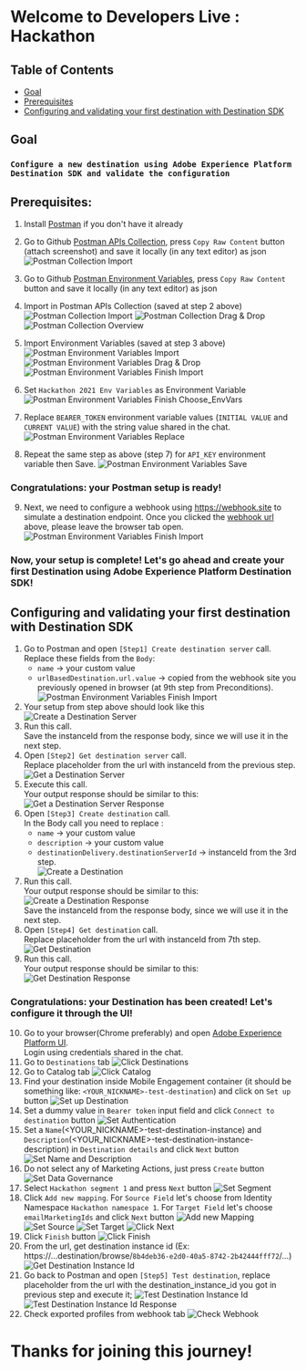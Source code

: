 # Welcome to Developers Live : Hackathon

## Table of Contents
- [Goal](#goal)
- [Prerequisites](#prerequisites)
- [Configuring and validating your first destination with Destination SDK](#configuring-and-validating-your-first-destination-with-destination-sdk)

## Goal
### `Configure a new destination using Adobe Experience Platform Destination SDK and validate the configuration`

## Prerequisites:

1. Install [Postman](https://www.postman.com/downloads/) if you don't have it already
2. Go to Github [Postman APIs Collection](https://github.com/developerhackathon2021/developerhackathon2021/blob/main/Hackathon.postman_collection.json), press `Copy Raw Content` button (attach screenshot) and save it locally (in any text editor) as json
   ![Postman Collection Import](pictures/copyRawContentCollection.png?raw=true)
3. Go to Github [Postman Environment Variables](https://github.com/developerhackathon2021/developerhackathon2021/blob/main/Hackathon%202021%20Env%20Variables.postman_environment.json), press `Copy Raw Content` button and save it locally (in any text editor) as json
4. Import in Postman APIs Collection (saved at step 2 above)
   ![Postman Collection Import](pictures/postmanCollection1.png?raw=true)
   ![Postman Collection Drag & Drop](pictures/postmanCollection2.png?raw=true)
   ![Postman Collection Overview](pictures/postmanCollection4.png?raw=true)  

5. Import Environment Variables (saved at step 3 above)  
   ![Postman Environment Variables Import](pictures/postmanEnvVars2.png?raw=true)
   ![Postman Environment Variables Drag & Drop](pictures/postmanEnvVars3.png?raw=true)
   ![Postman Environment Variables Finish Import](pictures/postmanEnvVars555.png?raw=true)
   
6. Set `Hackathon 2021 Env Variables` as Environment Variable
   ![Postman Environment Variables Finish Choose_EnvVars](pictures/postmanReplaceEnvVars333.png?raw=true)

7. Replace `BEARER_TOKEN` environment variable values (`INITIAL VALUE` and `CURRENT VALUE`) with the string value shared in the chat.  
   ![Postman Environment Variables Replace](pictures/postmanReplaceEnvVars111.png?raw=true)
   
8. Repeat the same step as above (step 7) for `API_KEY` environment variable then Save.
   ![Postman Environment Variables Save](pictures/postmanReplaceEnvVars2.png?raw=true)

### Congratulations: your Postman setup is ready!

9. Next, we need to configure a webhook using https://webhook.site to simulate a destination endpoint.
   Once you clicked the [webhook url](https://webhook.site) above, please leave the browser tab open.  
   ![Postman Environment Variables Finish Import](pictures/webHookGenerator1.png?raw=true)  
   
### Now, your setup is complete! Let's go ahead and create your first Destination using Adobe Experience Platform Destination SDK! 

## Configuring and validating your first destination with Destination SDK
1. Go to Postman and open `[Step1] Create destination server` call.   
   Replace these fields from the `Body`:   
   * `name` -> your custom value   
   * `urlBasedDestination.url.value` -> copied from the webhook site you previously opened in browser (at 9th step from Preconditions).  
   ![Postman Environment Variables Finish Import](pictures/webHookGenerator2.png?raw=true)
2. Your setup from step above should look like this
   ![Create a Destination Server](pictures/hackStep1.png?raw=true)
3. Run this call.  
   Save the instanceId from the response body, since we will use it in the next step.
4. Open `[Step2] Get destination server` call.  
   Replace placeholder from the url with instanceId from the previous step.
   ![Get a Destination Server](pictures/hackStep2.png?raw=true)
5. Execute this call.       
   Your output response should be similar to this:
   ![Get a Destination Server Response](pictures/hackStep22.png?raw=true)  
6. Open `[Step3] Create destination` call.     
   In the Body call you need to replace : 
   * `name` -> your custom value  
   * `description` -> your custom value   
   * `destinationDelivery.destinationServerId` -> instanceId from the 3rd step.  
   ![Create a Destination](pictures/hackStep3.png?raw=true)
7. Run this call.  
   Your output response should be similar to this:
   ![Create a Destination Response](pictures/hackStep33.png?raw=true)  
   Save the instanceId from the response body, since we will use it in the next step.  
8. Open `[Step4] Get destination` call.   
   Replace placeholder from the url with instanceId from 7th step.
   ![Get Destination](pictures/hackStep4.png?raw=true)
9. Run this call.  
   Your output response should be similar to this:  
   ![Get Destination Response](pictures/hackStep44.png?raw=true)  
  
### Congratulations: your Destination has been created! Let's configure it through the UI!  
  
10. Go to your browser(Chrome preferably) and open [Adobe Experience Platform UI](https://experience.adobe.com).   
    Login using credentials shared in the chat.
11. Go to `Destinations` tab
   ![Click Destinations](pictures/hackStep6.png?raw=true)  
12. Go to Catalog tab
   ![Click Catalog](pictures/hackStep7.png?raw=true)  
13. Find your destination inside Mobile Engagement container (it should be something like: `<YOUR_NICKNAME>-test-destination`) and click on `Set up` button
   ![Set up Destination](pictures/hackStep8.png?raw=true)  
14. Set a dummy value in `Bearer token` input field and click `Connect to destination` button
   ![Set Authentication](pictures/hackStep9.png?raw=true)  
15. Set a `Name`(<YOUR_NICKNAME>-test-destination-instance) and `Description`(<YOUR_NICKNAME>-test-destination-instance-description) in `Destination details` and click `Next` button
    ![Set Name and Description](pictures/hackStep10.png?raw=true)  
16. Do not select any of Marketing Actions, just press `Create` button
    ![Set Data Governance](pictures/hackStep11_0.png?raw=true)
17. Select `Hackathon segment 1` and press `Next` button
    ![Set Segment](pictures/hackStep12_0.png?raw=true)
18. Click `Add new mapping`. For `Source Field` let's choose from Identity Namespace `Hackathon namespace 1`. For `Target Field` let's choose `emailMarketingIds` and click `Next` button
    ![Add new Mapping](pictures/hackStep13_0.png?raw=true)
    ![Set Source](pictures/hackStep13_1.png?raw=true)
    ![Set Target](pictures/hackStep13_2.png?raw=true)
    ![Click Next](pictures/hackStep13_3.png?raw=true)  
19. Click `Finish` button
    ![Click Finish](pictures/hackStep14_0.png?raw=true)  
20. From the url, get destination instance id (Ex: https://...destination/browse/`8b4deb36-e2d0-40a5-8742-2b42444fff72`/...)
    ![Get Destination Instance Id](pictures/hackStep15_0.png?raw=true)  
21. Go back to Postman and open `[Step5] Test destination`, replace placeholder from the url with the destination_instance_id you got in previous step and execute it;
    ![Test Destination Instance Id](pictures/hackStep16_0.png?raw=true)
    ![Test Destination Instance Id Response](pictures/hackStep16_1.png?raw=true)
22. Check exported profiles from webhook tab
    ![Check Webhook](pictures/hackStep17_0.png?raw=true)
    

# Thanks for joining this journey!